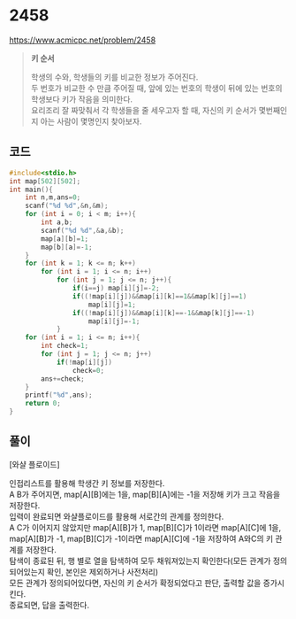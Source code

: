 # 2458
https://www.acmicpc.net/problem/2458
> **<p>키 순서</p>**
> 학생의 수와, 학생들의 키를 비교한 정보가 주어진다.<br>
> 두 번호가 비교한 수 만큼 주어질 때, 앞에 있는 번호의 학생이 뒤에 있는 번호의 학생보다 키가 작음을 의미한다.<br>
> 요리조리 잘 짜맞춰서 각 학생들을 줄 세우고자 할 때, 자신의 키 순서가 몇번째인지 아는 사람이 몇명인지 찾아보자.<br>

## 코드
```c
#include<stdio.h>
int map[502][502];
int main(){
    int n,m,ans=0;
    scanf("%d %d",&n,&m);
    for (int i = 0; i < m; i++){
        int a,b;
        scanf("%d %d",&a,&b);
        map[a][b]=1;
        map[b][a]=-1;
    }
    for (int k = 1; k <= n; k++)
        for (int i = 1; i <= n; i++)
            for (int j = 1; j <= n; j++){
                if(i==j) map[i][j]=-2;
                if((!map[i][j])&&map[i][k]==1&&map[k][j]==1)
                    map[i][j]=1;
                if((!map[i][j])&&map[i][k]==-1&&map[k][j]==-1)
                    map[i][j]=-1;
            }
    for (int i = 1; i <= n; i++){
        int check=1;
        for (int j = 1; j <= n; j++)
            if(!map[i][j])
                check=0;
        ans+=check;
    }
    printf("%d",ans);
    return 0;
}
```

## 풀이
<p>[와샬 플로이드]</p>
인접리스트를 활용해 학생간 키 정보를 저장한다.<br>
A B가 주어지면, map[A][B]에는 1을, map[B][A]에는 -1을 저장해 키가 크고 작음을 저장한다.<br>
입력이 완료되면 와샬플로이드를 활용해 서로간의 관계를 정의한다.<br>
A C가 이어지지 않았지만 map[A][B]가 1, map[B][C]가 1이라면 map[A][C]에 1을,<br>
map[A][B]가 -1, map[B][C]가 -1이라면 map[A][C]에 -1을 저장하여 A와C의 키 관계를 저장한다.<br>
탐색이 종료된 뒤, 행 별로 열을 탐색하여 모두 채워져있는지 확인한다(모든 관계가 정의되어있는지 확인, 본인은 제외하거나 사전처리)<br>
모든 관계가 정의되어있다면, 자신의 키 순서가 확정되었다고 판단, 출력할 값을 증가시킨다.<br>
종료되면, 답을 출력한다.<br>